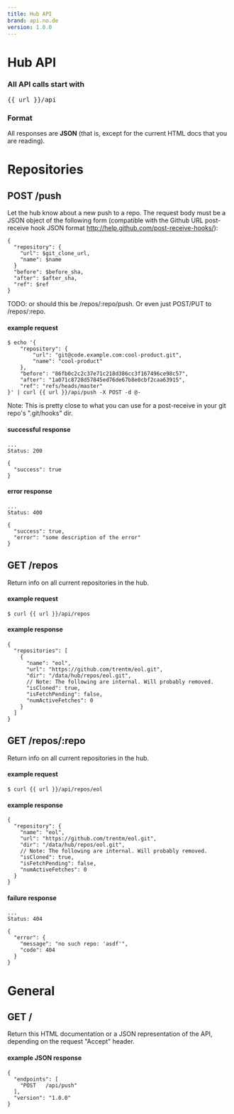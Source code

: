 ```yaml
---
title: Hub API
brand: api.no.de
version: 1.0.0
---
```


# Hub API

### All API calls start with

<pre class="base">
{{ url }}/api
</pre>

### Format

All responses are **JSON** (that is, except for the current HTML docs that
you are reading).


<!--
    GET /api/repos/:repo
    GET /api/repos/:repo/tree/:branch/:path
    GET /api/repos/:repo/blob/:branch/:path
-->


# Repositories

## POST /push

Let the hub know about a new push to a repo. The request body must be a JSON
object of the following form (compatible with the Github URL post-receive
hook JSON format <http://help.github.com/post-receive-hooks/>):

    {
      "repository": {
        "url": $git_clone_url,
        "name": $name
      }
      "before": $before_sha,
      "after": $after_sha,
      "ref": $ref
    }

TODO: or should this be /repos/:repo/push. Or even just POST/PUT to /repos/:repo.


#### example request

    $ echo '{
        "repository": {
            "url": "git@code.example.com:cool-product.git",
            "name": "cool-product"
        },
        "before": "86fb0c2c2c37e71c218d386cc3f167496ce98c57",
        "after": "1a071c8728d57845ed76de67b8e0cbf2caa63915",
        "ref": "refs/heads/master"
    }' | curl {{ url }}/api/push -X POST -d @-

Note: This is pretty close to what you can use for a post-receive in your git
repo's ".git/hooks" dir.

#### successful response

    ...
    Status: 200

    {
      "success": true
    }

#### error response

    ...
    Status: 400

    {
      "success": true,
      "error": "some description of the error"
    }


## GET /repos

Return info on all current repositories in the hub.

#### example request

    $ curl {{ url }}/api/repos

#### example response

    {
      "repositories": [
        {
          "name": "eol",
          "url": "https://github.com/trentm/eol.git",
          "dir": "/data/hub/repos/eol.git",
          // Note: The following are internal. Will probably removed.
          "isCloned": true,
          "isFetchPending": false,
          "numActiveFetches": 0
        }
      ]
    }


## GET /repos/:repo

Return info on all current repositories in the hub.

#### example request

    $ curl {{ url }}/api/repos/eol

#### example response

    {
      "repository": {
        "name": "eol",
        "url": "https://github.com/trentm/eol.git",
        "dir": "/data/hub/repos/eol.git",
        // Note: The following are internal. Will probably removed.
        "isCloned": true,
        "isFetchPending": false,
        "numActiveFetches": 0
      }
    }

#### failure response

    ...
    Status: 404

    {
      "error": {
        "message": "no such repo: 'asdf'",
        "code": 404
      }
    }


# General

## GET /

Return this HTML documentation or a JSON representation of the API, depending
on the request "Accept" header.

#### example JSON response

    {
      "endpoints": [
        "POST   /api/push"
      ], 
      "version": "1.0.0"
    }


